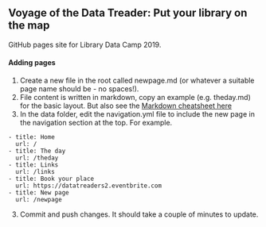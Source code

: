 ## Voyage of the Data Treader: Put your library on the map

GitHub pages site for Library Data Camp 2019.

#### Adding pages

1. Create a new file in the root called newpage.md (or whatever a suitable page name should be - no spaces!).
2. File content is written in markdown, copy an example (e.g. theday.md) for the basic layout. But also see the [Markdown cheatsheet here](https://github.com/adam-p/markdown-here/wiki/Markdown-Cheatsheet)
2. In the data folder, edit the navigation.yml file to include the new page in the navigation section at the top. For example.

```
- title: Home
  url: /
- title: The day
  url: /theday
- title: Links
  url: /links
- title: Book your place
  url: https://datatreaders2.eventbrite.com
- title: New page
  url: /newpage
```

3. Commit and push changes. It should take a couple of minutes to update.
